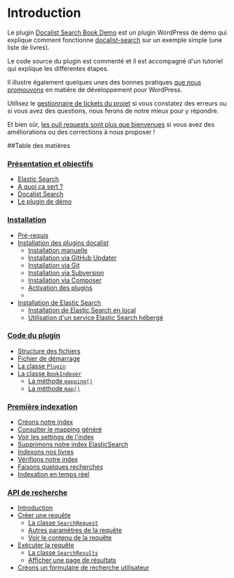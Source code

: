 # Introduction

Le plugin [Docalist Search Book Demo](https://github.com/docalist/docalist-search-book-demo) est un plugin WordPress de démo qui explique comment fonctionne [docalist-search](https://github.com/docalist/docalist-search) sur un exemple simple (une liste de livres).

Le code source du plugin est commenté et il est accompagné d'un tutoriel qui explique les différentes étapes.

Il illustre également quelques unes des bonnes pratiques [que nous promouvons](https://github.com/docalist/docalist-core) en matière de développement pour WordPress.

Utilisez le [gestionnaire de tickets du projet](https://github.com/docalist/docalist-search-book-demo/issues) si vous constatez des erreurs ou si vous avez des questions, nous ferons de notre mieux pour y répondre.

Et bien sûr, [les pull requests sont plus que bienvenues](https://help.github.com/articles/using-pull-requests/) si vous avez des améliorations ou des corrections à nous proposer !

##Table des matières

### [Présentation et objectifs](presentation.md)
  - [Elastic Search](presentation.md#elastic-search)
  - [A quoi ça sert ?](presentation.md#a-quoi-ça-sert-)
  - [Docalist Search](presentation.md#docalist-search)
  - [Le plugin de démo](presentation.md#le-plugin-de-démo)

### [Installation](install.md)
  - [Pré-requis](install.md#pré-requis)
  - [Installation des plugins docalist](install.md#installation-des-plugins-docalist)
    - [Installation manuelle](install.md#installation-manuelle)
    - [Installation via GitHub Updater](install.md#installation-via-github-updater)
    - [Installation via Git](install.md#installation-via-git)
    - [Installation via Subversion](install.md#installation-via-subversion)
    - [Installation via Composer](install.md#installation-via-composer)
    - [Activation des plugins](install.md#activation-des-plugins)
    - [](install.md#)
  - [Installation de Elastic Search](install.md#installation-de-elastic-search)
    - [Installation de Elastic Search en local](install.md#installation-de-elastic-search-en-local)
    - [Utilisation d'un service Elastic Search hébergé](install.md#utilisation-dun-service-elastic-search-hébergé)

### [Code du plugin](structure.md)
  - [Structure des fichiers](structure.md#structure-des-fichiers)
  - [Fichier de démarrage](structure.md#fichier-de-démarrage)
  - [La classe `Plugin`](structure.md#la-classe-plugin)
  - [La classe `BookIndexer`](structure.md#la-classe-bookindexer)
    - [La méthode `mapping()`](structure.md#la-méthode-mapping)
    - [La méthode `map()`](structure.md#la-méthode-map)

### [Première indexation](indexing.md)
  - [Créons notre index](indexing.md#créons-notre-index)
  - [Consulter le mapping généré](indexing.md#consulter-le-mapping-généré)
  - [Voir les settings de l'index](indexing.md#voir-les-settings-de-lindex)
  - [Supprimons notre index ElasticSearch](indexing.md#supprimons-notre-index-elasticsearch)
  - [Indexons nos livres](indexing.md#indexons-nos-livres)
  - [Vérifions notre index](indexing.md#vérifions-notre-index)
  - [Faisons quelques recherches](indexing.md#faisons-quelques-recherches)
  - [Indexation en temps réel](indexing.md#indexation-en-temps-réel)

### [API de recherche](searchapi.md)
  - [Introduction](searchapi.md#introduction)
  - [Créer une requête](searchapi.md#créer-une-requête)
    - [La classe `SearchRequest`](searchapi.md#la-classe-searchrequest)
    - [Autres paramètres de la requête](searchapi.md#autres-paramètres-de-la-requête)
    - [Voir le contenu de la requête](searchapi.md#voir-le-contenu-de-la-requête)
  - [Exécuter la requête](searchapi.md#exécuter-la-requête)
    - [La classe `SearchResults`](searchapi.md#la-classe-searchresults)
    - [Afficher une page de résultats](searchapi.md#afficher-une-page-de-résultats)
  - [Créons un formulaire de recherche utilisateur](searchapi.md#créons-un-formulaire-de-recherche-utilisateur)

